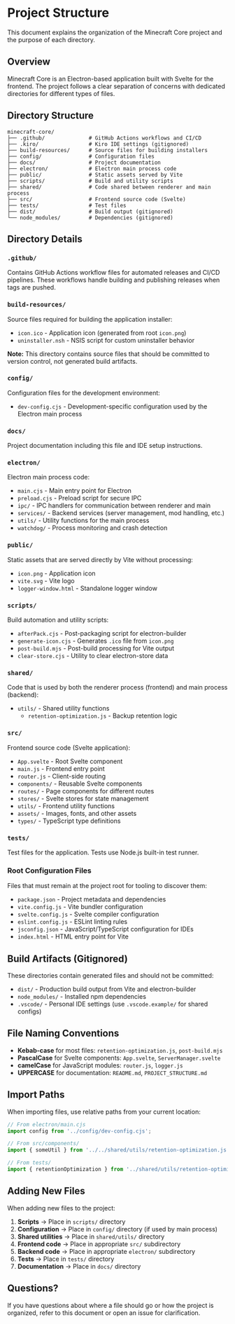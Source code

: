 # Project Structure

This document explains the organization of the Minecraft Core project and the purpose of each directory.

## Overview

Minecraft Core is an Electron-based application built with Svelte for the frontend. The project follows a clear separation of concerns with dedicated directories for different types of files.

## Directory Structure

```
minecraft-core/
├── .github/              # GitHub Actions workflows and CI/CD
├── .kiro/                # Kiro IDE settings (gitignored)
├── build-resources/      # Source files for building installers
├── config/               # Configuration files
├── docs/                 # Project documentation
├── electron/             # Electron main process code
├── public/               # Static assets served by Vite
├── scripts/              # Build and utility scripts
├── shared/               # Code shared between renderer and main process
├── src/                  # Frontend source code (Svelte)
├── tests/                # Test files
├── dist/                 # Build output (gitignored)
└── node_modules/         # Dependencies (gitignored)
```

## Directory Details

### `.github/`
Contains GitHub Actions workflow files for automated releases and CI/CD pipelines. These workflows handle building and publishing releases when tags are pushed.

### `build-resources/`
Source files required for building the application installer:
- `icon.ico` - Application icon (generated from root `icon.png`)
- `uninstaller.nsh` - NSIS script for custom uninstaller behavior

**Note:** This directory contains source files that should be committed to version control, not generated build artifacts.

### `config/`
Configuration files for the development environment:
- `dev-config.cjs` - Development-specific configuration used by the Electron main process

### `docs/`
Project documentation including this file and IDE setup instructions.

### `electron/`
Electron main process code:
- `main.cjs` - Main entry point for Electron
- `preload.cjs` - Preload script for secure IPC
- `ipc/` - IPC handlers for communication between renderer and main
- `services/` - Backend services (server management, mod handling, etc.)
- `utils/` - Utility functions for the main process
- `watchdog/` - Process monitoring and crash detection

### `public/`
Static assets that are served directly by Vite without processing:
- `icon.png` - Application icon
- `vite.svg` - Vite logo
- `logger-window.html` - Standalone logger window

### `scripts/`
Build automation and utility scripts:
- `afterPack.cjs` - Post-packaging script for electron-builder
- `generate-icon.cjs` - Generates `.ico` file from `icon.png`
- `post-build.mjs` - Post-build processing for Vite output
- `clear-store.cjs` - Utility to clear electron-store data

### `shared/`
Code that is used by both the renderer process (frontend) and main process (backend):
- `utils/` - Shared utility functions
  - `retention-optimization.js` - Backup retention logic

### `src/`
Frontend source code (Svelte application):
- `App.svelte` - Root Svelte component
- `main.js` - Frontend entry point
- `router.js` - Client-side routing
- `components/` - Reusable Svelte components
- `routes/` - Page components for different routes
- `stores/` - Svelte stores for state management
- `utils/` - Frontend utility functions
- `assets/` - Images, fonts, and other assets
- `types/` - TypeScript type definitions

### `tests/`
Test files for the application. Tests use Node.js built-in test runner.

### Root Configuration Files

Files that must remain at the project root for tooling to discover them:
- `package.json` - Project metadata and dependencies
- `vite.config.js` - Vite bundler configuration
- `svelte.config.js` - Svelte compiler configuration
- `eslint.config.js` - ESLint linting rules
- `jsconfig.json` - JavaScript/TypeScript configuration for IDEs
- `index.html` - HTML entry point for Vite

## Build Artifacts (Gitignored)

These directories contain generated files and should not be committed:
- `dist/` - Production build output from Vite and electron-builder
- `node_modules/` - Installed npm dependencies
- `.vscode/` - Personal IDE settings (use `.vscode.example/` for shared configs)

## File Naming Conventions

- **Kebab-case** for most files: `retention-optimization.js`, `post-build.mjs`
- **PascalCase** for Svelte components: `App.svelte`, `ServerManager.svelte`
- **camelCase** for JavaScript modules: `router.js`, `logger.js`
- **UPPERCASE** for documentation: `README.md`, `PROJECT_STRUCTURE.md`

## Import Paths

When importing files, use relative paths from your current location:

```javascript
// From electron/main.cjs
import config from '../config/dev-config.cjs';

// From src/components/
import { someUtil } from '../../shared/utils/retention-optimization.js';

// From tests/
import { retentionOptimization } from '../shared/utils/retention-optimization.js';
```

## Adding New Files

When adding new files to the project:

1. **Scripts** → Place in `scripts/` directory
2. **Configuration** → Place in `config/` directory (if used by main process)
3. **Shared utilities** → Place in `shared/utils/` directory
4. **Frontend code** → Place in appropriate `src/` subdirectory
5. **Backend code** → Place in appropriate `electron/` subdirectory
6. **Tests** → Place in `tests/` directory
7. **Documentation** → Place in `docs/` directory

## Questions?

If you have questions about where a file should go or how the project is organized, refer to this document or open an issue for clarification.
